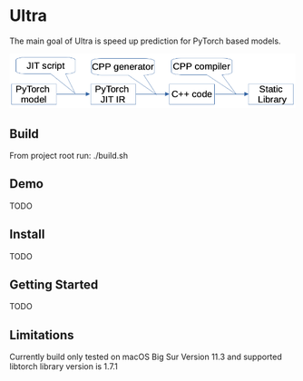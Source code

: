 # Ultra

The main goal of Ultra is speed up prediction for PyTorch based models.

![alt text](https://github.com/edvgha/Ultra/blob/main/docs/flow.png?raw=true)

## Build

From project root run: ./build.sh

## Demo 
TODO

## Install 
TODO

## Getting Started 
TODO

## Limitations

Currently build only tested on macOS Big Sur Version 11.3 and supported libtorch library version is 1.7.1

